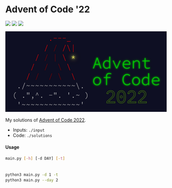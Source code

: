 # Advent of Code '22

![](https://img.shields.io/badge/day%20📅-2-blue) ![](https://img.shields.io/badge/stars%20⭐-4-yellow) ![](https://img.shields.io/badge/days%20completed-2-red)

<img src="banner.jpeg" width="800" alt="AoC2000 banner"/>


My solutions of [Advent of Code 2022](https://adventofcode.com/2022).

- Inputs: `./input`
- Code: `./solutions`

#### Usage
```bash
main.py [-h] [-d DAY] [-t]


python3 main.py -d 1 -t
python3 main.py --day 2
```
